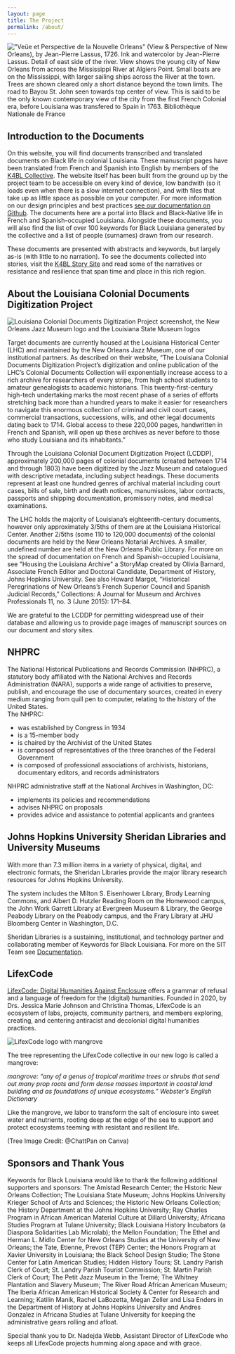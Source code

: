 ```yaml
---
layout: page
title: The Project
permalink: /about/
---
```

!["Veüe et Perspective de la Nouvelle Orleans" (View & Perspective of New Orleans), by Jean-Pierre Lassus, 1726. Ink and watercolor by Jean-Pierre Lassus. Detail of east side of the river. View shows the young city of New Orleans from across the Mississippi River at Algiers Point. Small boats are on the Mississippi, with larger sailing ships across the River at the town. Trees are shown cleared only a short distance beyond the town limits. The road to Bayou St. John seen towards top center of view. This is said to be the only known contemporary view of the city from the first French Colonial era, before Louisiana was transfered to Spain in 1763. Bibliothèque Nationale de France](/assets/figures/lassusveueneworleansDETAIL318kb.jpg)  

## Introduction to the Documents  

On this website, you will find documents transcribed and translated documents on Black life in colonial Louisiana. These manuscript pages have been translated from French and Spanish into English by members of the [K4BL Collective](https://docs.k4bl.org/team/). The website itself has been built from the ground up by the project team to be accessible on every kind of device, low bandwith (so it loads even when there is a slow internet connection), and with files that take up as little space as possible on your computer. For more information on our design principles and best practices [see our documentation on Github](https://github.com/lxcprojects/k4bl). The documents here are a portal into Black and Black-Native life in French and Spanish-occupied Louisiana. Alongside these documents, you will also find the list of over 100 keywords for Black Louisiana generated by the collective and a list of people (surnames) drawn from our research.

These documents are presented with abstracts and keywords, but largely as-is (with little to no narration). To see the documents collected into stories, visit the [K4BL Story Site](http://stories.k4bl.org) and read some of the narratives or resistance and resilience that span time and place in this rich region.

## About the Louisiana Colonial Documents Digitization Project

![Louisiana Colonial Documents Digitization Project screenshot, the New Orleans Jazz Museum logo and the Louisiana State Museum logos](/assets/figures/lacolonialdocscredit.jpg)  

Target documents are currently housed at the Louisiana Historical Center (LHC) and maintained by the New Orleans Jazz Museum, one of our institutional partners. As described on their website, “The Louisiana Colonial Documents Digitization Project’s digitization and online publication of the LHC’s Colonial Documents Collection will exponentially increase access to a rich archive for researchers of every stripe, from high school students to amateur genealogists to academic historians. This twenty-first-century high-tech undertaking marks the most recent phase of a series of efforts stretching back more than a hundred years to make it easier for researchers to navigate this enormous collection of criminal and civil court cases, commercial transactions, successions, wills, and other legal documents dating back to 1714. Global access to these 220,000 pages, handwritten in French and Spanish, will open up these archives as never before to those who study Louisiana and its inhabitants.”

Through the Louisiana Colonial Document Digitization Project (LCDDP), approximately 200,000 pages of colonial documents (created between 1714 and through 1803) have been digitized by the Jazz Museum and catalogued with descriptive metadata, including subject headings. These documents represent at least one hundred genres of archival material including court cases, bills of sale, birth and death notices, manumissions, labor contracts, passports and shipping documentation, promissory notes, and medical examinations. 

The LHC holds the majority of Louisiana’s eighteenth-century documents, however only approximately 3/5ths of them are at the Louisiana Historical Center. Another 2/5ths (some 110 to 120,000 documents) of the colonial documents are held by the New Orleans Notarial Archives. A smaller, undefined number are held at the New Orleans Public Library. For more on the spread of documentation on French and Spanish-occupied Louisiana, see "Housing the Louisiana Archive" a StoryMap created by Olivia Barnard, Associate French Editor and Doctoral Candidate, Department of History, Johns Hopkins University. See also Howard Margot, “Historical Peregrinations of New Orleans’s French Superior Council and Spanish Judicial Records,” Collections: A Journal for Museum and Archives Professionals 11, no. 3 (June 2015): 171–84.

We are grateful to the LCDDP for permitting widespread use of their database and allowing us to provide page images of manuscript sources on our document and story sites.

## NHPRC

The National Historical Publications and Records Commission (NHPRC), a statutory body affiliated with the National Archives and Records Administration (NARA), supports a wide range of activities to preserve, publish, and encourage the use of documentary sources, created in every medium ranging from quill pen to computer, relating to the history of the United States.  
The NHPRC:
* was established by Congress in 1934  
* is a 15-member body
* is chaired by the Archivist of the United States
* is composed of representatives of the three branches of the Federal Government
* is composed of professional associations of archivists, historians, documentary editors, and records administrators
 
NHPRC administrative staff at the National Archives in Washington, DC:
* implements its policies and recommendations
* advises NHPRC on proposals
* provides advice and assistance to potential applicants and grantees  

## Johns Hopkins University Sheridan Libraries and University Museums

With more than 7.3 million items in a variety of physical, digital, and electronic formats, the Sheridan Libraries provide the major library research resources for Johns Hopkins University.

The system includes the Milton S. Eisenhower Library, Brody Learning Commons, and Albert D. Hutzler Reading Room on the Homewood campus, the John Work Garrett Library at Evergreen Museum & Library, the George Peabody Library on the Peabody campus, and the Frary Library at JHU Bloomberg Center in Washington, D.C.

Sheridan Libraries is a sustaining, institutional, and technology partner and collaborating member of Keywords for Black Louisiana. For more on the SIT Team see [Documentation](https://github.com/lxcprojects/k4bl).  

## LifexCode  

[LifexCode: Digital Humanities Against Enclosure](http://lifexcode.org) offers a grammar of refusal and a language of freedom for the (digital) humanities. Founded in 2020, by Drs. Jessica Marie Johnson and Christina Thomas, LifexCode is an ecosystem of labs, projects, community partners, and members exploring, creating, and centering antiracist and decolonial digital humanities practices.   
  
![LifexCode logo with mangrove](/assets/figures/lxclogoNEW.jpg)  
  
The tree representing the LifexCode collective in our new logo is called a mangrove:  
 
*mangrove: “any of a genus of tropical maritime trees or shrubs that send out many prop roots and form dense masses important in coastal land building and as foundations of unique ecosystems.” Webster’s English Dictionary*

Like the mangrove, we labor to transform the salt of enclosure into sweet water and nutrients, rooting deep at the edge of the sea to support and protect ecosystems teeming with resistant and resilient life.  

(Tree Image Credit: @ChattPan on Canva)

## Sponsors and Thank Yous  

Keywords for Black Louisiana would like to thank the following additional supporters and sponsors: The Amistad Research Center; the Historic New Orleans Collection; The Louisiana State Museum; Johns Hopkins University Krieger School of Arts and Sciences; the Historic New Orleans Collection; the History Department at the Johns Hopkins University; Ray Charles Program in African American Material Culture at Dillard University; Africana Studies Program at Tulane University; Black Louisiana History Incubators (a Diaspora Solidarities Lab Microlab); the Mellon Foundation; The Ethel and Herman L. Midlo Center for New Orleans Studies at the University of New Orleans; the Tate, Etienne, Prevost (TEP) Center; the Honors Program at Xavier University in Louisiana; the Black School Design Studio; The Stone Center for Latin American Studies; Hidden History Tours; St. Landry Parish Clerk of Court; St. Landry Parish Tourist Commission; St. Martin Parish Clerk of Court; The Petit Jazz Museum in the Tremé; The Whitney Plantation and Slavery Museum; The River Road African American Museum; The Iberia African American Historical Society & Center for Research and Learning; Katilin Manik, Rachel LaBozetta, Megan Zeller and Lisa Enders in the Department of History at Johns Hopkins University and Andres Gonzalez in Africana Studies at Tulane University for keeping the administrative gears rolling and afloat.  

Special thank you to Dr. Nadejda Webb, Assistant Director of LifexCode who keeps all LifexCode projects humming along apace and with grace.
